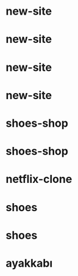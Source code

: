 # new-site
# new-site
# new-site
# new-site
# shoes-shop
# shoes-shop
# netflix-clone
# shoes
# shoes
# ayakkabı
